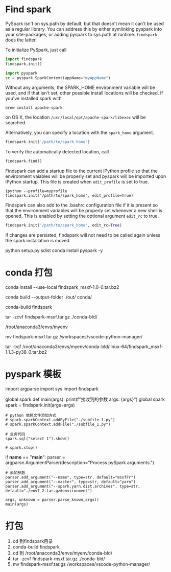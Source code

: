 
# Find spark

PySpark isn't on sys.path by default, but that doesn't mean it can't be used as a regular library.
You can address this by either symlinking pyspark into your site-packages,
or adding pyspark to sys.path at runtime. `findspark` does the latter.

To initialize PySpark, just call

```python
import findspark
findspark.init()

import pyspark
sc = pyspark.SparkContext(appName="myAppName")
```

Without any arguments, the SPARK_HOME environment variable will be used,
and if that isn't set, other possible install locations will be checked. If
you've installed spark with

    brew install apache-spark

on OS X, the location `/usr/local/opt/apache-spark/libexec` will be searched.

Alternatively, you can specify a location with the `spark_home` argument.

```python
findspark.init('/path/to/spark_home')
```

To verify the automatically detected location, call

```python
findspark.find()
```

Findspark can add a startup file to the current IPython profile so that the environment vaiables will be properly set and pyspark will be imported upon IPython startup. This file is created when `edit_profile` is set to true.

```
ipython --profile=myprofile
findspark.init('/path/to/spark_home', edit_profile=True)
```

Findspark can also add to the .bashrc configuration file if it is present so that the environment variables will be properly set whenever a new shell is opened. This is enabled by setting the optional argument `edit_rc` to true.

```python
findspark.init('/path/to/spark_home', edit_rc=True)
```

If changes are persisted, findspark will not need to be called again unless the spark installation is moved.

python setup.py sdist
conda install pyspark -y

# conda 打包
conda install --use-local findspark_msxf-1.0-0.tar.bz2

conda build --output-folder ./out/ conda/

conda-build findspark



tar -zcvf findspark-msxf.tar.gz ./conda-bld/

/root/anaconda3/envs/myenv

mv findspark-msxf.tar.gz /workspaces/vscode-python-manager/


tar -tvjf /root/anaconda3/envs/myenv/conda-bld/linux-64/findspark_msxf-1.1.3-py38_0.tar.bz2


# pyspark 模板
<!-- 确保已安装 findspark_msxf (pip install findspark_msxf.1.tar.gz) -->

import argparse
import sys
import findspark

global spark
def main(args):
    print(f"接收到的参数 args: {args}")
    global spark
    spark = findspark.init(args=args)

    # python 依赖文件添加方式
    # spark.sparkContext.addPyFile("./subfile_1.py")
    # spark.sparkContext.addFile("./subfile_1.py")

    # 业务代码
    spark.sql("select 1").show()

    # spark.stop()

if __name__ == "__main__":
    parser = argparse.ArgumentParser(description="Process pySpark arguments.")

    # 添加参数
    parser.add_argument("--name", type=str, default="msxfFr")
    parser.add_argument("--master", type=str, default="yarn")
    parser.add_argument("--spark.yarn.dist.archives", type=str, default="./env7_2.tar.gz#environment")

    args, unknown = parser.parse_known_args()
    main(args)



# 打包
1. cd 到findspark目录
2. conda-build findspark
3. cd 到 /root/anaconda3/envs/myenv/conda-bld/
4. tar -zcvf findspark-msxf.tar.gz ./conda-bld/
5. mv findspark-msxf.tar.gz /workspaces/vscode-python-manager/